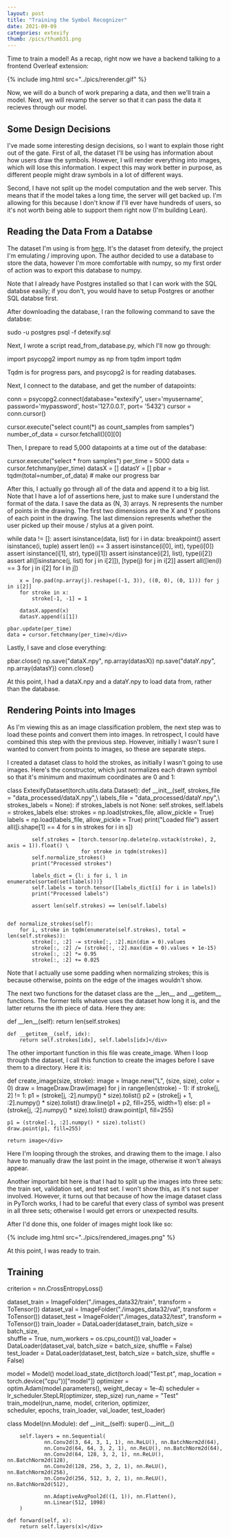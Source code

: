 ```yaml
---
layout: post
title: "Training the Symbol Recognizer"
date: 2021-09-09
categories: extexify
thumb: /pics/thumb31.png
---
```


Time to train a model! As a recap, right now we have a backend talking to a frontend Overleaf extension:

{% include img.html src="../pics/rerender.gif" %}

Now, we will do a bunch of work preparing a data, and then we'll train a model. Next, we will revamp the server so that it can pass the data it recieves through our model.

## Some Design Decisions

I've made some interesting design decisions, so I want to explain those right out of the gate. First of all, the dataset I'll be using has information about how users draw the symbols. However, I will render everything into images, which will lose this information. I expect this may work better in purpose, as different people might draw symbols in a lot of different ways.

Second, I have not split up the model computation and the web server. This means that if the model takes a long time, the server will get backed up. I'm allowing for this because I don't know if I'll ever have hundreds of users, so it's not worth being able to support them right now (I'm building Lean).

## Reading the Data From a Databse

The dataset I'm using is from [here](https://github.com/kirel/detexify-data). It's the dataset from detexify, the project I'm emulating / improving upon. The author decided to use a database to store the data, however I'm more comfortable with numpy, so my first order of action was to export this database to numpy.

Note that I already have Postgres installed so that I can work with the SQL databse easily; if you don't, you would have to setup Postgres or another SQL databse first.

After downloading the database, I ran the following command to save the databse:

<div class="code">sudo -u postgres psql -f detexify.sql</div>

Next, I wrote a script <span>read_from_database.py</span>, which I'll now go through:

<div class="code">import psycopg2
import numpy as np
from tqdm import tqdm</div>

Tqdm is for progress pars, and psycopg2 is for reading databases.

Next, I connect to the database, and get the number of datapoints:
<div class="code">conn = psycopg2.connect(database="extexify", user='myusername', password='mypassword', host='127.0.0.1', port= '5432')
cursor = conn.cursor()

cursor.execute("select count(*) as count_samples from samples")
number_of_data = cursor.fetchall()[0][0]</div>


Then, I prepare to read 5,000 datapoints at a time out of the database:
<div class="code">cursor.execute("select * from samples")
per_time = 5000
data = cursor.fetchmany(per_time)
datasX = []
datasY = []
pbar = tqdm(total=number_of_data) # make our progress bar</div>

After this, I actually go through all of the data and append it to a big list. Note that I have a lof of assertions here, just to make sure I understand the format of the data. I save the data as (N, 3) arrays. N represents the number of points in the drawing. The first two dimensions are the X and Y positions of each point in the drawing. The last dimension represents whether the user picked up their mouse / stylus at a given point.

<div class="code">while data != []:
    assert isinstance(data, list)
    for i in data:
        breakpoint()
        assert isinstance(i, tuple)
        assert len(i) == 3
        assert isinstance(i[0], int), type(i[0])
        assert isinstance(i[1], str), type(i[1])
        assert isinstance(i[2], list), type(i[2])
        assert all([isinstance(j, list) for j in i[2]]), [type(j) for j in i[2]]
        assert all([len(l) == 3 for j in i[2] for l in j])

        x = [np.pad(np.array(j).reshape((-1, 3)), ((0, 0), (0, 1))) for j in i[2]]
        for stroke in x:
            stroke[-1, -1] = 1

        datasX.append(x)
        datasY.append(i[1])

    pbar.update(per_time)
    data = cursor.fetchmany(per_time)</div>

Lastly, I save and close everything:

<div class="code">pbar.close()
np.save("dataX.npy", np.array(datasX))
np.save("dataY.npy", np.array(datasY))
conn.close()</div>

At this point, I had a <span class="code">dataX.npy</span> and a <span class="code">dataY.npy</span> to load data from, rather than the database.


## Rendering Points into Images

As I'm viewing this as an image classification problem, the next step was to load these points and convert them into images. In retrospect, I could have combined this step with the previous step. However, initially I wasn't sure I wanted to convert from points to images, so these are separate steps.

I created a dataset class to hold the strokes, as initially I wasn't going to use images. Here's the constructor, which just normalizes each drawn symbol so that it's minimum and maximum coordinates are 0 and 1:

<div class="code">class ExtexifyDataset(torch.utils.data.Dataset):
    def __init__(self, strokes_file = "data_processed/dataX.npy",\
                       labels_file = "data_processed/dataY.npy",\
                       strokes_labels = None):
        if strokes_labels is not None:
            self.strokes, self.labels = strokes_labels
        else:
            strokes = np.load(strokes_file, allow_pickle = True)
            labels = np.load(labels_file, allow_pickle = True)
            print("Loaded file")
            assert all([i.shape[1] == 4 for s in strokes for i in s])

            self.strokes = [torch.tensor(np.delete(np.vstack(stroke), 2, axis = 1)).float() \
                            for stroke in tqdm(strokes)]
            self.normalize_strokes()
            print("Processed strokes")

            labels_dict = {l: i for i, l in enumerate(sorted(set(labels)))}
            self.labels = torch.tensor([labels_dict[i] for i in labels])
            print("Processed labels")

            assert len(self.strokes) == len(self.labels)


    def normalize_strokes(self):
        for i, stroke in tqdm(enumerate(self.strokes), total = len(self.strokes)):
            stroke[:, :2] -= stroke[:, :2].min(dim = 0).values
            stroke[:, :2] /= (stroke[:, :2].max(dim = 0).values + 1e-15)
            stroke[:, :2] *= 0.95
            stroke[:, :2] += 0.025
</div>

Note that I actually use some padding when normalizing strokes; this is because otherwise, points on the edge of the images wouldn't show.

The next two functions for the dataset class are the \_\_len\_\_ and \_\_getitem\_\_ functions. The former tells whateve uses the dataset how long it is, and the latter returns the ith piece of data. Here they are:

<div class="code">    def __len__(self):
        return len(self.strokes)

    def __getitem__(self, idx):
        return self.strokes[idx], self.labels[idx]</div>

The other important function in this file was <span class="code">create_image</span>. When I loop through the dataset, I call this function to create the images before I save them to a directory. Here it is:

<div class="code">def create_image(size, stroke):
    image = Image.new("L", (size, size), color = 0)
    draw = ImageDraw.Draw(image)
    for j in range(len(stroke) - 1):
        if stroke[j, 2] != 1:
            p1 = (stroke[j, :2].numpy() * size).tolist()
            p2 = (stroke[j + 1, :2].numpy() * size).tolist()
            draw.line(p1 + p2, fill=255, width=1)
        else:
            p1 = (stroke[j, :2].numpy() * size).tolist()
            draw.point(p1, fill=255)

    p1 = (stroke[-1, :2].numpy() * size).tolist()
    draw.point(p1, fill=255)

    return image</div>

Here I'm looping through the strokes, and drawing them to the image. I also have to manually draw the last point in the image, otherwise it won't always appear.

Another important bit here is that I had to split up the images into three sets: the train set, validation set, and test set. I won't show this, as it's not super involved. However, it turns out that because of how the image dataset class in PyTorch works, I had to be careful that every class of symbol was present in all three sets; otherwise I would get errors or unexpected results.

After I'd done this, one folder of images might look like so:

{% include img.html src="../pics/rendered_images.png" %}

At this point, I was ready to train.

## Training

<div class="code">criterion = nn.CrossEntropyLoss()

dataset_train = ImageFolder("./images_data32/train", transform = ToTensor())
dataset_val = ImageFolder("./images_data32/val", transform = ToTensor())
dataset_test = ImageFolder("./images_data32/test", transform = ToTensor())
train_loader = DataLoader(dataset_train, batch_size = batch_size,\
                          shuffle = True, num_workers = os.cpu_count())
val_loader = DataLoader(dataset_val, batch_size = batch_size, shuffle = False)
test_loader = DataLoader(dataset_test, batch_size = batch_size, shuffle = False)

model = Model()
model.load_state_dict(torch.load("Test.pt", map_location = torch.device("cpu"))["model"])
optimizer = optim.Adam(model.parameters(), weight_decay = 1e-4)
scheduler = lr_scheduler.StepLR(optimizer, step_size)
run_name = "Test"
train_model(run_name, model, criterion, optimizer, \
            scheduler, epochs, train_loader, val_loader, test_loader)
</div>

<div class="code">class Model(nn.Module):
    def __init__(self):
        super().__init__()

        self.layers = nn.Sequential(
                nn.Conv2d(3, 64, 3, 1, 1), nn.ReLU(), nn.BatchNorm2d(64),
                nn.Conv2d(64, 64, 3, 2, 1), nn.ReLU(), nn.BatchNorm2d(64),
                nn.Conv2d(64, 128, 3, 2, 1), nn.ReLU(), nn.BatchNorm2d(128),
                nn.Conv2d(128, 256, 3, 2, 1), nn.ReLU(), nn.BatchNorm2d(256),
                nn.Conv2d(256, 512, 3, 2, 1), nn.ReLU(), nn.BatchNorm2d(512),

                nn.AdaptiveAvgPool2d((1, 1)), nn.Flatten(),
                nn.Linear(512, 1098)
        )

    def forward(self, x):
        return self.layers(x)</div>


